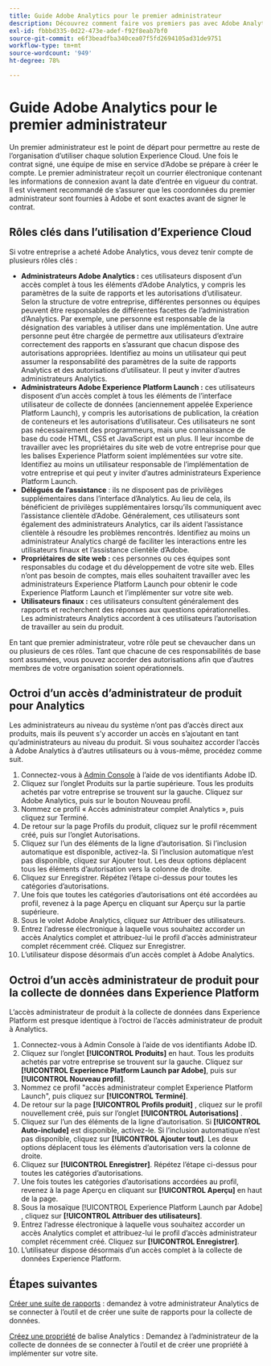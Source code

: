 ```yaml
---
title: Guide Adobe Analytics pour le premier administrateur
description: Découvrez comment faire vos premiers pas avec Adobe Analytics, les types de rôles généraux et la connexion à l’interface utilisateur.
exl-id: fbbbd335-0d22-473e-adef-f92f8eab7bf0
source-git-commit: e6f3beadfba340cea07f5fd2694105ad31de9751
workflow-type: tm+mt
source-wordcount: '949'
ht-degree: 78%

---
```


# Guide Adobe Analytics pour le premier administrateur

Un premier administrateur est le point de départ pour permettre au reste de l’organisation d’utiliser chaque solution Experience Cloud. Une fois le contrat signé, une équipe de mise en service d’Adobe se prépare à créer le compte. Le premier administrateur reçoit un courrier électronique contenant les informations de connexion avant la date d’entrée en vigueur du contrat. Il est vivement recommandé de s’assurer que les coordonnées du premier administrateur sont fournies à Adobe et sont exactes avant de signer le contrat.

## Rôles clés dans l’utilisation d’Experience Cloud

Si votre entreprise a acheté Adobe Analytics, vous devez tenir compte de plusieurs rôles clés :

* **Administrateurs Adobe Analytics :** ces utilisateurs disposent d’un accès complet à tous les éléments d’Adobe Analytics, y compris les paramètres de la suite de rapports et les autorisations d’utilisateur. Selon la structure de votre entreprise, différentes personnes ou équipes peuvent être responsables de différentes facettes de l’administration d’Analytics. Par exemple, une personne est responsable de la désignation des variables à utiliser dans une implémentation. Une autre personne peut être chargée de permettre aux utilisateurs d’extraire correctement des rapports en s’assurant que chacun dispose des autorisations appropriées. Identifiez au moins un utilisateur qui peut assumer la responsabilité des paramètres de la suite de rapports Analytics et des autorisations d’utilisateur. Il peut y inviter d’autres administrateurs Analytics.
* **Administrateurs Adobe Experience Platform Launch :**  ces utilisateurs disposent d’un accès complet à tous les éléments de l’interface utilisateur de collecte de données (anciennement appelée Experience Platform Launch), y compris les autorisations de publication, la création de conteneurs et les autorisations d’utilisateur. Ces utilisateurs ne sont pas nécessairement des programmeurs, mais une connaissance de base du code HTML, CSS et JavaScript est un plus. Il leur incombe de travailler avec les propriétaires du site web de votre entreprise pour que les balises Experience Platform soient implémentées sur votre site. Identifiez au moins un utilisateur responsable de l’implémentation de votre entreprise et qui peut y inviter d’autres administrateurs Experience Platform Launch.
* **Délégués de l’assistance** : ils ne disposent pas de privilèges supplémentaires dans l’interface d’Analytics. Au lieu de cela, ils bénéficient de privilèges supplémentaires lorsqu’ils communiquent avec l’assistance clientèle d’Adobe. Généralement, ces utilisateurs sont également des administrateurs Analytics, car ils aident l’assistance clientèle à résoudre les problèmes rencontrés. Identifiez au moins un administrateur Analytics chargé de faciliter les interactions entre les utilisateurs finaux et l’assistance clientèle d’Adobe.
* **Propriétaires de site web :** ces personnes ou ces équipes sont responsables du codage et du développement de votre site web. Elles n’ont pas besoin de comptes, mais elles souhaitent travailler avec les administrateurs Experience Platform Launch pour obtenir le code Experience Platform Launch et l’implémenter sur votre site web.
* **Utilisateurs finaux :** ces utilisateurs consultent généralement des rapports et recherchent des réponses aux questions opérationnelles. Les administrateurs Analytics accordent à ces utilisateurs l’autorisation de travailler au sein du produit.

En tant que premier administrateur, votre rôle peut se chevaucher dans un ou plusieurs de ces rôles. Tant que chacune de ces responsabilités de base sont assumées, vous pouvez accorder des autorisations afin que d’autres membres de votre organisation soient opérationnels.

## Octroi d’un accès d’administrateur de produit pour Analytics

Les administrateurs au niveau du système n’ont pas d’accès direct aux produits, mais ils peuvent s’y accorder un accès en s’ajoutant en tant qu’administrateurs au niveau du produit. Si vous souhaitez accorder l’accès à Adobe Analytics à d’autres utilisateurs ou à vous-même, procédez comme suit.

1. Connectez-vous à [Admin Console](https://adminconsole.adobe.com/) à l’aide de vos identifiants Adobe ID.
1. Cliquez sur l’onglet Produits sur la partie supérieure. Tous les produits achetés par votre entreprise se trouvent sur la gauche. Cliquez sur Adobe Analytics, puis sur le bouton Nouveau profil.
1. Nommez ce profil « Accès administrateur complet Analytics », puis cliquez sur Terminé.
1. De retour sur la page Profils du produit, cliquez sur le profil récemment créé, puis sur l’onglet Autorisations.
1. Cliquez sur l’un des éléments de la ligne d’autorisation. Si l’inclusion automatique est disponible, activez-la. Si l’inclusion automatique n’est pas disponible, cliquez sur Ajouter tout. Les deux options déplacent tous les éléments d’autorisation vers la colonne de droite.
1. Cliquez sur Enregistrer. Répétez l’étape ci-dessus pour toutes les catégories d’autorisations.
1. Une fois que toutes les catégories d’autorisations ont été accordées au profil, revenez à la page Aperçu en cliquant sur Aperçu sur la partie supérieure.
1. Sous le volet Adobe Analytics, cliquez sur Attribuer des utilisateurs.
1. Entrez l’adresse électronique à laquelle vous souhaitez accorder un accès Analytics complet et attribuez-lui le profil d’accès administrateur complet récemment créé. Cliquez sur Enregistrer.
1. L’utilisateur dispose désormais d’un accès complet à Adobe Analytics.

## Octroi d’un accès administrateur de produit pour la collecte de données dans Experience Platform

L’accès administrateur de produit à la collecte de données dans Experience Platform est presque identique à l’octroi de l’accès administrateur de produit à Analytics.

1. Connectez-vous à Admin Console à l’aide de vos identifiants Adobe ID.
1. Cliquez sur l’onglet **[!UICONTROL Produits]** en haut. Tous les produits achetés par votre entreprise se trouvent sur la gauche. Cliquez sur **[!UICONTROL Experience Platform Launch par Adobe]**, puis sur **[!UICONTROL Nouveau profil]**.
1. Nommez ce profil &quot;accès administrateur complet Experience Platform Launch&quot;, puis cliquez sur **[!UICONTROL Terminé]**.
1. De retour sur la page **[!UICONTROL Profils produit]** , cliquez sur le profil nouvellement créé, puis sur l’onglet **[!UICONTROL Autorisations]** .
1. Cliquez sur l’un des éléments de la ligne d’autorisation. Si **[!UICONTROL Auto-include]** est disponible, activez-le. Si l’inclusion automatique n’est pas disponible, cliquez sur **[!UICONTROL Ajouter tout]**. Les deux options déplacent tous les éléments d’autorisation vers la colonne de droite.
1. Cliquez sur **[!UICONTROL Enregistrer]**. Répétez l’étape ci-dessus pour toutes les catégories d’autorisations.
1. Une fois toutes les catégories d’autorisations accordées au profil, revenez à la page Aperçu en cliquant sur **[!UICONTROL Aperçu]** en haut de la page.
1. Sous la mosaïque [!UICONTROL Experience Platform Launch par Adobe] , cliquez sur **[!UICONTROL Attribuer des utilisateurs]**.
1. Entrez l’adresse électronique à laquelle vous souhaitez accorder un accès Analytics complet et attribuez-lui le profil d’accès administrateur complet récemment créé. Cliquez sur **[!UICONTROL Enregistrer]**.
1. L’utilisateur dispose désormais d’un accès complet à la collecte de données Experience Platform.

## Étapes suivantes

[Créer une suite de rapports](/help/admin/c-manage-report-suites/c-new-report-suite/t-create-a-report-suite.md) : demandez à votre administrateur Analytics de se connecter à l’outil et de créer une suite de rapports pour la collecte de données.

[Créez une propriété](/help/implement/launch/create-analytics-property.md) de balise Analytics : Demandez à l’administrateur de la collecte de données de se connecter à l’outil et de créer une propriété à implémenter sur votre site.
